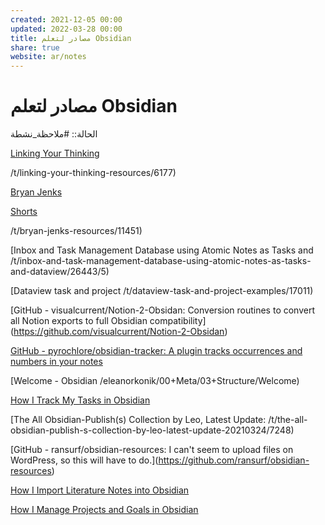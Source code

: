 ```yaml
---  
created: 2021-12-05 00:00  
updated: 2022-03-28 00:00  
title: مصادر لتعلم Obsidian  
share: true  
website: ar/notes  
---  
```

  
# مصادر لتعلم Obsidian  
  
الحالة:: #ملاحظة_نشطة  
  
[Linking Your Thinking](https://www.youtube.com/channel/UC85D7ERwhke7wVqskV_DZUA)  
  
[](Linking%20Your%20Thinking) []()/t/linking-your-thinking-resources/6177)  
  
[Bryan Jenks](https://www.youtube.com/channel/UCfhSB16X9MXhzSFe_H7XbHg)  
  
[Shorts](https://www.youtube.com/playlist?list=PL5fd4SsfvECwMULbtnYrxuO9LMMyLHqkQ)  
  
[](@Bryan%20Jenks) []()/t/bryan-jenks-resources/11451)  
  
[Inbox and Task Management Database using Atomic Notes as Tasks and []()/t/inbox-and-task-management-database-using-atomic-notes-as-tasks-and-dataview/26443/5)  
  
[Dataview task and project []()/t/dataview-task-and-project-examples/17011)  
  
[GitHub - visualcurrent/Notion-2-Obsidan: Conversion routines to convert all Notion []() exports to full Obsidian compatibility](https://github.com/visualcurrent/Notion-2-Obsidan)  
  
[GitHub - pyrochlore/obsidian-tracker: A plugin tracks occurrences and numbers in your notes](https://github.com/pyrochlore/obsidian-tracker)  
  
[Welcome - Obsidian []()/eleanorkonik/00+Meta/03+Structure/Welcome)  
  
[How I Track My Tasks in Obsidian](https://medium.com/geekculture/how-i-track-my-tasks-in-obsidian-47fd7ad80364)  
  
[The All Obsidian-Publish(s) Collection by Leo, Latest Update: []()/t/the-all-obsidian-publish-s-collection-by-leo-latest-update-20210324/7248)  
  
[GitHub - ransurf/obsidian-resources: I can't seem to upload []() files on WordPress, so this will have to do.](https://github.com/ransurf/obsidian-resources)  
  
[How I Import Literature Notes into Obsidian](https://bagerbach.com/blog/importing-source-notes-to-obsidian)  
  
[How I Manage Projects and Goals in Obsidian](https://bagerbach.com/blog/projects-and-goals-obsidian)  
